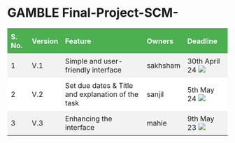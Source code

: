 # GAMBLE Final-Project-SCM-
<!-- HTML table with inline CSS styles -->
<table style="width: 100%; border-collapse: collapse;">
    <tr style="background-color: #4CAF50; color: white;">
        <th style="padding: 8px; text-align: left;">S. No.</th>
        <th style="padding: 8px; text-align: left;">Version</th>
        <th style="padding: 8px; text-align: left;">Feature</th>
        <th style="padding: 8px; text-align: left;">Owners</th>
        <th style="padding: 8px; text-align: left;">Deadline</th>
    </tr>
    <tr style="background-color: #f2f2f2;">
        <td style="padding: 8px; text-align: left;">1</td>
        <td style="padding: 8px; text-align: left;">V.1</td>
        <td style="padding: 8px; text-align: left;">Simple and user-friendly interface</td>
        <td style="padding: 8px; text-align: left;">sakhsham</td>
        <td style="padding: 8px; text-align: left;">30th April 24 <img class="icon" src="https://img.icons8.com/material-outlined/24/000000/deadline.png"/></td>
    </tr>
    <tr style="background-color: #ffffff;">
        <td style="padding: 8px; text-align: left;">2</td>
        <td style="padding: 8px; text-align: left;">V.2</td>
        <td style="padding: 8px; text-align: left;">Set due dates & Title and explanation of the task</td>
        <td style="padding: 8px; text-align: left;">sanjil</td>
        <td style="padding: 8px; text-align: left;">5th May 24 <img class="icon" src="https://img.icons8.com/material-outlined/24/000000/deadline.png"/></td>
    </tr>
    <tr style="background-color: #f2f2f2;">
        <td style="padding: 8px; text-align: left;">3</td>
        <td style="padding: 8px; text-align: left;">V.3</td>
        <td style="padding: 8px; text-align: left;">Enhancing the interface</td>
        <td style="padding: 8px; text-align: left;">mahie</td>
        <td style="padding: 8px; text-align: left;">9th May 23 <img class="icon" src="https://img.icons8.com/material-outlined/24/000000/deadline.png"/></td>
    </tr>
</table>
